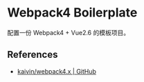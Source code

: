 # Webpack4 Boilerplate

配置一份 Webpack4 + Vue2.6 的模板项目。

## References

- [kaivin/webpack4.x | GitHub](https://github.com/kaivin/webpack4.x)
